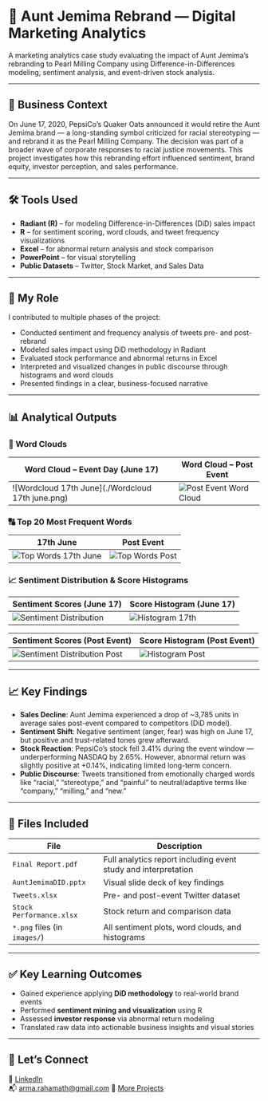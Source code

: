 # 🥞 Aunt Jemima Rebrand — Digital Marketing Analytics

A marketing analytics case study evaluating the impact of Aunt Jemima’s rebranding to Pearl Milling Company using Difference-in-Differences modeling, sentiment analysis, and event-driven stock analysis.

---

## 🧠 Business Context

On June 17, 2020, PepsiCo’s Quaker Oats announced it would retire the Aunt Jemima brand — a long-standing symbol criticized for racial stereotyping — and rebrand it as the Pearl Milling Company. The decision was part of a broader wave of corporate responses to racial justice movements. This project investigates how this rebranding effort influenced sentiment, brand equity, investor perception, and sales performance.

---

## 🛠️ Tools Used

- **Radiant (R)** – for modeling Difference-in-Differences (DiD) sales impact  
- **R** – for sentiment scoring, word clouds, and tweet frequency visualizations  
- **Excel** – for abnormal return analysis and stock comparison  
- **PowerPoint** – for visual storytelling  
- **Public Datasets** – Twitter, Stock Market, and Sales Data

---

## 🔧 My Role

I contributed to multiple phases of the project:
- Conducted sentiment and frequency analysis of tweets pre- and post-rebrand
- Modeled sales impact using DiD methodology in Radiant
- Evaluated stock performance and abnormal returns in Excel
- Interpreted and visualized changes in public discourse through histograms and word clouds
- Presented findings in a clear, business-focused narrative

---

## 📊 Analytical Outputs

### 💬 Word Clouds

| Word Cloud – Event Day (June 17) | Word Cloud – Post Event |
|----------------------------------|--------------------------|
| ![Wordcloud 17th June](./Wordcloud 17th june.png) | ![Post Event Word Cloud](images/wordcloud_post_event.png) |



### 🔠 Top 20 Most Frequent Words

| 17th June | Post Event |
|-----------|------------|
| ![Top Words 17th June](images/top_words_event_day.png) | ![Top Words Post](images/top_words_post_event.png) |

### 📈 Sentiment Distribution & Score Histograms

| Sentiment Scores (June 17) | Score Histogram (June 17) |
|----------------------------|---------------------------|
| ![Sentiment Distribution](images/sentiment_bar_event_day.png) | ![Histogram 17th](images/histogram_sentiment_score_event.png) |

| Sentiment Scores (Post Event) | Score Histogram (Post Event) |
|-------------------------------|-------------------------------|
| ![Sentiment Distribution Post](images/sentiment_bar_post_event.png) | ![Histogram Post](images/histogram_sentiment_score_post.png) |

---

## 📈 Key Findings

- **Sales Decline**: Aunt Jemima experienced a drop of ~3,785 units in average sales post-event compared to competitors (DiD model).
- **Sentiment Shift**: Negative sentiment (anger, fear) was high on June 17, but positive and trust-related tones grew afterward.
- **Stock Reaction**: PepsiCo’s stock fell 3.41% during the event window — underperforming NASDAQ by 2.65%. However, abnormal return was slightly positive at +0.14%, indicating limited long-term concern.
- **Public Discourse**: Tweets transitioned from emotionally charged words like “racial,” “stereotype,” and “painful” to neutral/adaptive terms like “company,” “milling,” and “new.”

---

## 📁 Files Included

| File | Description |
|------|-------------|
| `Final Report.pdf` | Full analytics report including event study and interpretation |
| `AuntJemimaDID.pptx` | Visual slide deck of key findings |
| `Tweets.xlsx` | Pre- and post-event Twitter dataset |
| `Stock Performance.xlsx` | Stock return and comparison data |
| `*.png` files (in `images/`) | All sentiment plots, word clouds, and histograms

---

## ✅ Key Learning Outcomes

- Gained experience applying **DiD methodology** to real-world brand events  
- Performed **sentiment mining and visualization** using R  
- Assessed **investor response** via abnormal return modeling  
- Translated raw data into actionable business insights and visual stories

---

## 🔗 Let’s Connect

💼 [LinkedIn](https://linkedin.com/in/armashaik)  
📬 arma.rahamath@gmail.com
📂 [More Projects](https://github.com/armashaik)
